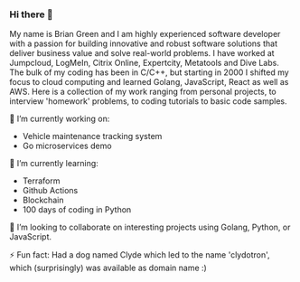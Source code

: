 ### Hi there 👋

My name is Brian Green and I am highly experienced software developer with a passion for building innovative and robust software solutions that deliver business value and solve real-world problems. I have worked at Jumpcloud, LogMeIn, Citrix Online, Expertcity, Metatools and Dive Labs.
The bulk of my coding has been in C/C++, but starting in 2000 I shifted my focus to cloud computing and learned Golang, JavaScript, React as well as AWS.
Here is a collection of my work ranging from personal projects, to interview 'homework' problems, to coding tutorials to basic code samples.

🔭 I’m currently working on:
- Vehicle maintenance tracking system
- Go microservices demo

🌱 I’m currently learning:
-   Terraform
-   Github Actions
-   Blockchain
-   100 days of coding in Python

👯 I’m looking to collaborate on interesting projects using Golang, Python, or JavaScript.

⚡ Fun fact: Had a dog named Clyde which led to the name 'clydotron', which (surprisingly) was available as domain name :)


<!--
**clydotron/clydotron** is a ✨ _special_ ✨ repository because its `README.md` (this file) appears on your GitHub profile.

Here are some ideas to get you started:

- 🔭 I’m currently working on ...
- 🌱 I’m currently learning ...
- 👯 I’m looking to collaborate on ...
- 🤔 I’m looking for help with ...
- 💬 Ask me about ...
- 📫 How to reach me: ...
- 😄 Pronouns: ...
- ⚡ Fun fact: ...
-->
